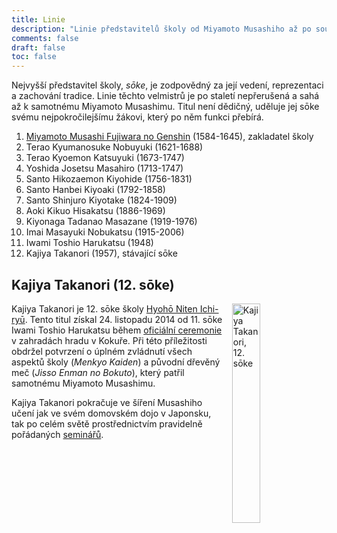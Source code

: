 ```yaml
---
title: Linie
description: "Linie představitelů školy od Miyamoto Musashiho až po současného sōke"
comments: false
draft: false
toc: false
---
```


Nejvyšší představitel školy, *sōke*, je zodpovědný za její vedení, reprezentaci a zachování tradice. Linie těchto velmistrů je po staletí nepřerušená a sahá až k samotnému Miyamoto Musashimu. Titul není dědičný, uděluje jej sōke svému nejpokročilejšímu žákovi, který po něm funkci přebírá.

1. [Miyamoto Musashi Fujiwara no Genshin](/skola/musashi) (1584-1645), zakladatel školy
2. Terao Kyumanosuke Nobuyuki (1621-1688)
3. Terao Kyoemon Katsuyuki (1673-1747)
4. Yoshida Josetsu Masahiro (1713-1747)
5. Santo Hikozaemon Kiyohide (1756-1831)
6. Santo Hanbei Kiyoaki (1792-1858)
7. Santo Shinjuro Kiyotake (1824-1909)
8. Aoki Kikuo Hisakatsu (1886-1969)
9. Kiyonaga Tadanao Masazane (1919-1976)
10. Imai Masayuki Nobukatsu (1915-2006)
11. Iwami Toshio Harukatsu (1948)
12. Kajiya Takanori (1957), stávající sōke

## Kajiya Takanori (12. sōke)

<img src="/images/kajiya2.jpg" width="30%" style="float:right; padding-left: 15px" title="Kajiya Takanori, 12. sōke" />

Kajiya Takanori je 12. sōke školy [Hyohō Niten Ichi-ryū](/skola/hnir). Tento titul získal 24. listopadu 2014 od 11. sōke Iwami Toshio Harukatsu během [oficiální ceremonie](https://www.hyoho.com/inuag.html) v zahradách hradu v Kokuře. Při této příležitosti obdržel potvrzení o úplném zvládnutí všech aspektů školy (*Menkyo Kaiden*) a původní dřevěný meč (*Jisso Enman no Bokuto*), který patřil samotnému Miyamoto Musashimu.

Kajiya Takanori pokračuje ve šíření Musashiho učení jak ve svém domovském dojo v Japonsku, tak po celém světě prostřednictvím pravidelně pořádaných [seminářů](/seminare).
